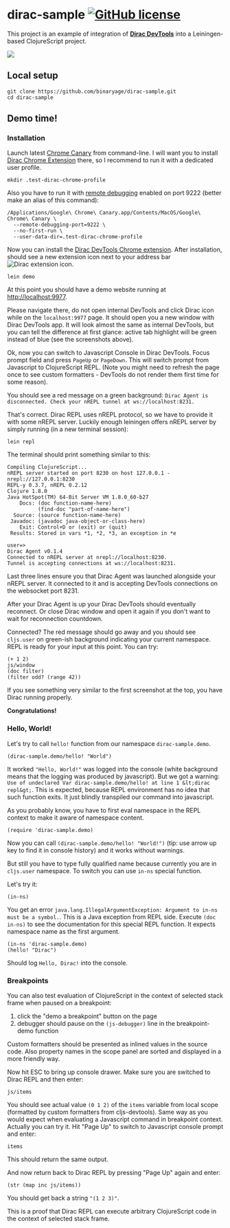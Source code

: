 # dirac-sample [![GitHub license](https://img.shields.io/github/license/binaryage/dirac-sample.svg)](license.txt)

This project is an example of integration of [**Dirac DevTools**](https://github.com/binaryage/dirac) into a
Leiningen-based ClojureScript project.

![](https://dl.dropboxusercontent.com/u/559047/dirac-repl-01.png)

## Local setup

    git clone https://github.com/binaryage/dirac-sample.git
    cd dirac-sample

## Demo time!

### Installation

Launch latest [Chrome Canary](https://www.google.com/chrome/browser/canary.html) from command-line.
I will want you to install [Dirac Chrome Extension](https://chrome.google.com/webstore/detail/dirac-devtools/kbkdngfljkchidcjpnfcgcokkbhlkogi) there,
so I recommend to run it with a dedicated user profile.

    mkdir .test-dirac-chrome-profile

Also you have to run it with [remote debugging](https://developer.chrome.com/devtools/docs/debugger-protocol)
enabled on port 9222 (better make an alias of this command):

    /Applications/Google\ Chrome\ Canary.app/Contents/MacOS/Google\ Chrome\ Canary \
      --remote-debugging-port=9222 \
      --no-first-run \
      --user-data-dir=.test-dirac-chrome-profile

Now you can install the [Dirac DevTools Chrome extension](https://chrome.google.com/webstore/detail/dirac-devtools/kbkdngfljkchidcjpnfcgcokkbhlkogi).
After installation, should see a new extension icon next to your address bar ![Dirac extension icon](https://dl.dropboxusercontent.com/u/559047/dirac-extension-icon.png).

    lein demo

At this point you should have a demo website running at [http://localhost:9977](http://localhost:9977).

Please navigate there, do not open internal DevTools and click Dirac icon while on the `localhost:9977` page.
It should open you a new window with Dirac DevTools app.
It will look almost the same as internal DevTools, but you can tell the difference at first glance: active tab highlight
will be green instead of blue (see the screenshots above).

Ok, now you can switch to Javascript Console in Dirac DevTools. Focus prompt field and press `PageUp` or `PageDown`.
This will switch prompt from Javascript to ClojureScript REPL. (Note you might need to refresh the page once to see
custom formatters - DevTools do not render them first time for some reason).

You should see a red message on a green background: `Dirac Agent is disconnected. Check your nREPL tunnel at ws://localhost:8231.`

That's correct. Dirac REPL uses nREPL protocol, so we have to provide it with some nREPL server.
Luckily enough leiningen offers nREPL server by simply running (in a new terminal session):

    lein repl

The terminal should print something similar to this:

    Compiling ClojureScript...
    nREPL server started on port 8230 on host 127.0.0.1 - nrepl://127.0.0.1:8230
    REPL-y 0.3.7, nREPL 0.2.12
    Clojure 1.8.0
    Java HotSpot(TM) 64-Bit Server VM 1.8.0_60-b27
        Docs: (doc function-name-here)
              (find-doc "part-of-name-here")
      Source: (source function-name-here)
     Javadoc: (javadoc java-object-or-class-here)
        Exit: Control+D or (exit) or (quit)
     Results: Stored in vars *1, *2, *3, an exception in *e

    user=>
    Dirac Agent v0.1.4
    Connected to nREPL server at nrepl://localhost:8230.
    Tunnel is accepting connections at ws://localhost:8231.

Last three lines ensure you that Dirac Agent was launched alongside your nREPL server. It connected to it and is accepting
DevTools connections on the websocket port 8231.

After your Dirac Agent is up your Dirac DevTools should eventually reconnect. Or close Dirac window and open it again if
you don't want to wait for reconnection countdown.

Connected? The red message should go away and you should see `cljs.user` on green-ish background indicating your
current namespace. REPL is ready for your input at this point. You can try:

    (+ 1 2)
    js/window
    (doc filter)
    (filter odd? (range 42))

If you see something very similar to the first screenshot at the top, you have Dirac running properly.

**Congratulations!**

### Hello, World!

Let's try to call `hello!` function from our namespace `dirac-sample.demo`.

    (dirac-sample.demo/hello! "World")

It worked `"Hello, World!"` was logged into the console (white background means that the logging was produced by javascript).
But we got a warning: `Use of undeclared Var dirac-sample.demo/hello! at line 1 &lt;dirac repl&gt;`.
This is expected, because REPL environment has no idea that such function exits. It just blindly transpiled our command into javascript.

As you probably know, you have to first eval namespace in the REPL context to make it aware of namespace content.

    (require 'dirac-sample.demo)

Now you can call `(dirac-sample.demo/hello! "World!")` (tip: use arrow up key to find it in console history) and it works without warnings.

But still you have to type fully qualified name because currently you are in `cljs.user` namespace. To switch you can use `in-ns` special function.

Let's try it:

    (in-ns)

You get an error `java.lang.IllegalArgumentException: Argument to in-ns must be a symbol.`. This is a Java exception from REPL side.
 Execute `(doc in-ns)` to see the documentation for this special REPL function. It expects namespace name as the first argument.

    (in-ns 'dirac-sample.demo)
    (hello! "Dirac")

Should log `Hello, Dirac!` into the console.

### Breakpoints

You can also test evaluation of ClojureScript in the context of selected stack frame when paused on a breakpoint:

1. click the "demo a breakpoint" button on the page
2. debugger should pause on the `(js-debugger)` line in the breakpoint-demo function

Custom formatters should be presented as inlined values in the source code.
Also property names in the scope panel are sorted and displayed in a more friendly way.

Now hit ESC to bring up console drawer. Make sure you are switched to Dirac REPL and then enter:

    js/items

You should see actual value `(0 1 2)` of the `items` variable from local scope (formatted by custom formatters from cljs-devtools).
Same way as you would expect when evaluating a Javascript command in breakpoint context. Actually you can try it.
Hit "Page Up" to switch to Javascript console prompt and enter:

    items

This should return the same output.

And now return back to Dirac REPL by pressing "Page Up" again and enter:

    (str (map inc js/items))

You should get back a string `"(1 2 3)"`.

This is a proof that Dirac REPL can execute arbitrary ClojureScript code in the context of selected stack frame.